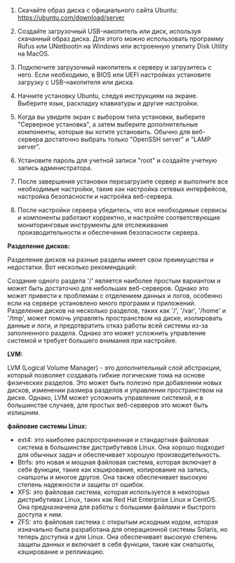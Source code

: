 1. Скачайте образ диска с официального сайта Ubuntu: https://ubuntu.com/download/server <p>
2. Создайте загрузочный USB-накопитель или диск, используя скачанный образ диска. Для этого можно использовать программу Rufus или UNetbootin на Windows или встроенную утилиту Disk Utility на MacOS. <p>
3. Подключите загрузочный накопитель к серверу и загрузитесь с него. Если необходимо, в BIOS или UEFI настройках установите загрузку с USB-накопителя или диска.<p>
4. Начните установку Ubuntu, следуя инструкциям на экране. Выберите язык, раскладку клавиатуры и другие настройки.<p>
5. Когда вы увидите экран с выбором типа установки, выберите "Серверное установка", а затем выберите дополнительные компоненты, которые вы хотите установить. Обычно для веб-сервера достаточно выбрать только "OpenSSH server" и "LAMP server".<p>
6. Установите пароль для учетной записи "root" и создайте учетную запись администратора.<p>
7. После завершения установки перезагрузите сервер и выполните все необходимые настройки, такие как настройка сетевых интерфейсов, настройка безопасности и настройка веб-сервера.<p>
8. После настройки сервера убедитесь, что все необходимые сервисы и компоненты работают корректно, и настройте соответствующие мониторинговые инструменты для отслеживания производительности и обеспечения безопасности сервера.<p>


**Разделение дисков:**

Разделение дисков на разные разделы имеет свои преимущества и недостатки. Вот несколько рекомендаций:

Создание одного раздела '/' является наиболее простым вариантом и может быть достаточно для небольших веб-серверов. Однако это может привести к проблемам с отделением данных и логов, особенно если на сервере установлено много программ и приложений.
Разделение дисков на несколько разделов, таких как '/', '/var', '/home' и '/tmp', может помочь управлять пространством на диске, изолировать данные и логи, и предотвратить отказ работы всей системы из-за заполненного раздела. Однако это может усложнить управление системой и требует большего внимания при настройке.

**LVM:**

LVM (Logical Volume Manager) - это дополнительный слой абстракции, который позволяет создавать гибкие логические тома на основе физических разделов. Это может быть полезно при добавлении новых дисков, изменении размера разделов и управлении пространством на диске. Однако, LVM может усложнить управление системой, и в большинстве случаев, для простых веб-серверов это может быть излишним.

**файловие системы Linux:**

* ext4: это наиболее распространенная и стандартная файловая система в большинстве дистрибутивов Linux. Она хорошо подходит для обычных задач и обеспечивает хорошую производительность.
* Btrfs: это новая и мощная файловая система, которая включает в себя функции, такие как кэширование, копирование на запись, снапшоты и многое другое. Она также обеспечивает высокую степень надежности и защиты от ошибок.
* XFS: это файловая система, которая используется в некоторых дистрибутивах Linux, таких как Red Hat Enterprise Linux и CentOS. Она предназначена для работы с большими файлами и быстрого доступа к ним.
* ZFS: это файловая система с открытым исходным кодом, которая изначально была разработана для операционной системы Solaris, но теперь доступна и для Linux. Она обеспечивает высокую степень защиты данных и включает в себя функции, такие как снапшоты, кэширование и репликацию.